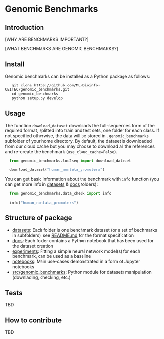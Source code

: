 # Genomic Benchmarks

## Introduction

[WHY ARE BENCHMARKS IMPORTANT?]

[WHAT BENCHMARKS ARE GENOMIC BENCHMARKS?]

## Install

Genomic benchmarks can be installed as a Python package as follows:

```
   git clone https://github.com/ML-Bioinfo-CEITEC/genomic_benchmarks.git
   cd genomic_benchmarks
   python setup.py develop
```

## Usage

The function `download_dataset` downloads the full-sequences form of the required format, splitted into train and test sets, one folder for each class. If not specified otherwise, the data will be stored in `.genomic_benchmarks` subfolder of your home directory. By default, the dataset is downloaded from our cloud cache but you may choose to download all the references and re-create the benchmark (`use_cloud_cache=False`).  

```python
  from genomic_benchmarks.loc2seq import download_dataset
  
  download_dataset("human_nontata_promoters")
```

You can get basic information about the benchmark with `info` function (you can get more info in [datasets](datasets/) & [docs](docs/) folders):

```python
  from genomic_benchmarks.data_check import info
  
  info("human_nontata_promoters")
```

## Structure of package

  * [datasets](datasets/): Each folder is one benchmark dataset (or a set of bechmarks in subfolders), see [README.md](datasets/README.md) for the format specification
  * [docs](docs/): Each folder contains a Python notebook that has been used for the dataset creation
  * [experiments](experiments/): Fitting a simple neural network model(s) for each benchmark, can be used as a baseline
  * [notebooks](notebooks/): Main use-cases demonstrated in a form of Jupyter notebooks 
  * [src/genomic_benchmarks](src/genomic_benchmarks/): Python module for datasets manipulation (downlading, checking, etc.) 


## Tests

TBD

## How to contribute

TBD
